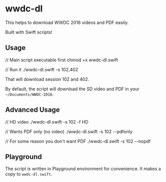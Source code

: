 # wwdc-dl 

This helps to download WWDC 2016 videos and PDF easily.

Built with Swift scripts!


## Usage
  
  // Main script executable first
  chmod +x wwdc-dl.swift
  
  // Run it
  ./wwdc-dl.swift -s 102,402
  
That will download session 102 and 402. 

By default, the script will download the SD video and PDF in your `~/Documents/WWDC-2016`.


## Advanced Usage

  // HD video
  ./wwdc-dl.swift -s 102 -f HD
  
  // Wants PDF only (no video)
  ./wwdc-dl.swift -s 102 --pdfonly
  
  // For some reason you don't want PDF
  ./wwdc-dl.swift -s 102 --nopdf
  
  
## Playground
  
The script is written in Playground environment for convenience. It makes a copy to `wwdc-dl.swift`.
